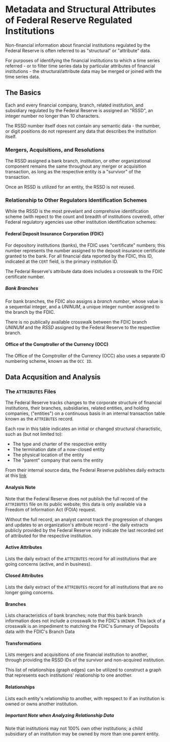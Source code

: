 # Metadata and Structural Attributes of Federal Reserve Regulated Institutions

Non-financial information about financial institutions regulated by the Federal Reserve is often referred to as "structural" or "attribute" data.

For purposes of identifying the financial institutions to which a time series referred - or to filter time series data by particular attributes of financial institutions - the structural/attribute data may be merged or joined with the time series data.

## The Basics

Each and every financial company, branch, related institution, and subsidiary regulated by the Federal Reserve is assigned an "RSSD", an integer number no longer than 10 characters.

The RSSD number itself does not contain any semantic data - the number, or digit positions do not represent any data that describes the institution itself.

### Mergers, Acquisitions, and Resolutions

The RSSD assigned a bank branch, institution, or other organizational component remains the same throughout any merger or acquisition transaction, as long as the respective entity is a "survivor" of the transaction.

Once an RSSD is utilized for an entity, the RSSD is not reused.

### Relationship to Other Regulators Identification Schemes

While the RSSD is the most prevelant and comprehsive identification scheme (with repect to the count and breadth of institutions covered), other Federal regulatory agencies use other institution identification schemes:

#### Federal Deposit Insurance Corporation (FDIC)

For depository institutions (banks), the FDIC uses "certificate" numbers; this number represents the number assigned to the deposit insurance certificate granted to the bank. For all financial data reported by the FDIC, this ID, indicated at the `CERT` field, is the primary institution ID.

The Federal Reserve's attribute data does includes a crosswalk to the FDIC certificate number.

##### Bank Branches

For bank branches, the FDIC also assigns a _branch number_, whose value is a sequential integer, and a _UNINUM_, a unique integer number assigned to the branch by the FDIC.

There is no publically available crosswalk between the FDIC branch _UNINUM_ and the _RSSD_ assigned by the Federal Reserve to the respective branch.

#### Office of the Comptroller of the Currency (OCC)

The Office of the Comptroller of the Currency (OCC) also uses a separate ID numbering scheme, known as the `OCC ID`.

## Data Acqusition and Analysis

### The `ATTRIBUTES` Files

The Federal Reserve tracks changes to the corporate structure of financial institutions, their branches, subsidiaries, related entities, and holding companies, ("entities") on a continuous basis in an internal transaction table known as the `ATTRIBUTES` record.


Each row in this table indicates an initial or changed structural charactistic, such as (but not limited to):

- The type and charter of the respective entity
- The termination date of a now-closed entity
- The physical location of the entity
- The "parent" company that owns the entity

From their internal source data, the Federal Reserve publishes daily extracts at this [link](https://www.ffiec.gov/npw/FinancialReport/DataDownload)

#### Analysis Note

Note that the Federal Reserve does not publish the full record of the `ATTRIBUTES` file on its public website; this data is only available via a Freedom of Information Act (FOIA) request. 

Without the full record, an analyst cannot track the progression of changes and updates to an organization's attribute record - the daily extracts publicly provided by the Federal Reserve only indicate the last recorded set of attributed for the respective institution.

#### Active Attributes

Lists the daily extract of the `ATTRIBUTES` record for all institutions that are going concerns (active, and in business).

#### Closed Attributes

Lists the daily extract of the `ATTRIBUTES` record for all institutions that are no longer going concerns.

#### Branches

Lists characteristics of bank branches; note that this bank branch information does not include a crosswalk to the FDIC's `UNINUM`. This lack of a crosswalk is an impediment to matching the FDIC's Summary of Deposits data with the FDIC's Branch Data

#### Transformations

Lists mergers and acquisitions of one financial institution to another, through providing the RSSD IDs of the survivor and non-acquired institution.

This list of relationships (graph edges) can be utilized to construct a graph that represents each institutions' relationship to one another.

#### Relationships

Lists each entity's relationship to another, with repspect to if an institution is owned or owns another institution.

##### Important Note when Analyzing Relationship Data

Note that institutions may not 100% own other institutions; a child subsidiary of an institution may be owned by more than one parent entity.